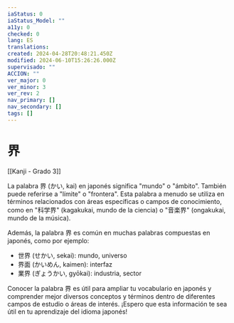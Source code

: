 ```yaml
---
iaStatus: 0
iaStatus_Model: ""
a11y: 0
checked: 0
lang: ES
translations: 
created: 2024-04-28T20:48:21.450Z
modified: 2024-06-10T15:26:26.000Z
supervisado: ""
ACCION: ""
ver_major: 0
ver_minor: 3
ver_rev: 2
nav_primary: []
nav_secondary: []
tags: []
---
```

# 界

[[Kanji - Grado 3]]

La palabra 界 (かい, kai) en japonés significa "mundo" o "ámbito". También puede referirse a "límite" o "frontera". Esta palabra a menudo se utiliza en términos relacionados con áreas específicas o campos de conocimiento, como en "科学界" (kagakukai, mundo de la ciencia) o "音楽界" (ongakukai, mundo de la música).

Además, la palabra 界 es común en muchas palabras compuestas en japonés, como por ejemplo:

- 世界 (せかい, sekai): mundo, universo
- 界面 (かいめん, kaimen): interfaz
- 業界 (ぎょうかい, gyōkai): industria, sector

Conocer la palabra 界 es útil para ampliar tu vocabulario en japonés y comprender mejor diversos conceptos y términos dentro de diferentes campos de estudio o áreas de interés. ¡Espero que esta información te sea útil en tu aprendizaje del idioma japonés!
